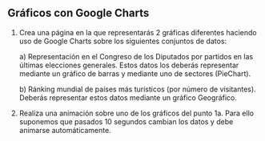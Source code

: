 ## Gráficos con Google Charts

1. Crea una página en la que representarás 2 gráficas diferentes haciendo uso de Google Charts sobre los siguientes conjuntos de datos:

    a) Representación en el Congreso de los Diputados por partidos en las últimas elecciones generales. Estos datos los deberás representar mediante un gráfico de barras y mediante uno de sectores (PieChart).
    
    b) Ránking mundial de países más turísticos (por número de visitantes). Deberás representar estos datos mediante un gráfico Geográfico.
  
2. Realiza una animación sobre uno de los gráficos del punto 1a. Para ello suponemos que pasados 10 segundos cambian los datos y debe animarse automáticamente.
